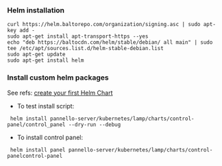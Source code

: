 ### Helm installation 

```console
curl https://helm.baltorepo.com/organization/signing.asc | sudo apt-key add -
sudo apt-get install apt-transport-https --yes
echo "deb https://baltocdn.com/helm/stable/debian/ all main" | sudo tee /etc/apt/sources.list.d/helm-stable-debian.list
sudo apt-get update
sudo apt-get install helm
```

### Install custom helm packages
See refs: [create your first Helm Chart](https://docs.bitnami.com/tutorials/create-your-first-helm-chart/)

* To test install script: 
```console
 helm install pannello-server/kubernetes/lamp/charts/control-panel/control_panel --dry-run --debug
```

 * To install control panel: 
 
```console
 helm install panel pannello-server/kubernetes/lamp/charts/control-panelcontrol-panel
 ```